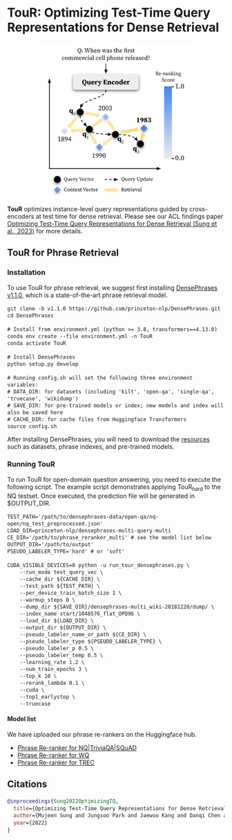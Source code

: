 # TouR: Optimizing Test-Time Query Representations for Dense Retrieval

<div align="center">
  <img alt="TouR" src="images/tour_overview.png" width="350px">
</div>

**TouR** optimizes instance-level query representations guided by cross-encoders at test time for dense retrieval.
Please see our ACL findings paper [
Optimizing Test-Time Query Representations for Dense Retrieval (Sung et al., 2023)](http://https://arxiv.org/abs/2205.12680) for more details.

## **TouR** for Phrase Retrieval

### Installation

To use TouR for phrase retrieval, we suggest first installing [DensePhrases v1.1.0](https://github.com/princeton-nlp/DensePhrases/tree/v1.1.0), which is a state-of-the-art phrase retrieval model.

```
git clone -b v1.1.0 https://github.com/princeton-nlp/DensePhrases.git
cd DensePhrases

# Install from environment.yml (python >= 3.8, transformers==4.13.0)
conda env create --file environment.yml -n TouR
conda activate TouR

# Install DensePhrases
python setup.py develop

# Running config.sh will set the following three environment variables:
# DATA_DIR: for datasets (including 'kilt', 'open-qa', 'single-qa', 'truecase', 'wikidump')
# SAVE_DIR: for pre-trained models or index; new models and index will also be saved here
# CACHE_DIR: for cache files from Huggingface Transformers
source config.sh
```

After installing DensePhrases, you will need to download the [resources](https://github.com/princeton-nlp/DensePhrases/tree/v1.1.0#resources) such as datasets, phrase indexes, and pre-trained models.


### Running **TouR**

To run TouR for open-domain question answering, you need to execute the following script.
The example script demonstrates applying TouR<sub>hard</sub> to the NQ testset. 
Once executed, the prediction file will be generated in $OUTPUT_DIR.

```
TEST_PATH='/path/to/densephrases-data/open-qa/nq-open/nq_test_preprocessed.json'
LOAD_DIR=princeton-nlp/densephrases-multi-query-multi
CE_DIR='/path/to/phrase_reranker_multi' # see the model list below
OUTPUT_DIR='/path/to/output'
PSEUDO_LABELER_TYPE='hard' # or 'soft'

CUDA_VISIBLE_DEVICES=0 python -u run_tour_densephrases.py \
	--run_mode test_query_vec \
	--cache_dir ${CACHE_DIR} \
	--test_path ${TEST_PATH} \
	--per_device_train_batch_size 1 \
	--warmup_steps 0 \
	--dump_dir ${SAVE_DIR}/densephrases-multi_wiki-20181220/dump/ \
	--index_name start/1048576_flat_OPQ96 \
	--load_dir ${LOAD_DIR} \
	--output_dir ${OUTPUT_DIR} \
	--pseudo_labeler_name_or_path ${CE_DIR} \
	--pseudo_labeler_type ${PSEUDO_LABELER_TYPE} \
	--pseudo_labeler_p 0.5 \
	--pseudo_labeler_temp 0.5 \
	--learning_rate 1.2 \
	--num_train_epochs 3 \
	--top_k 10 \
	--rerank_lambda 0.1 \
	--cuda \
	--top1_earlystop \
	--truecase
```

#### Model list

We have uploaded our phrase re-rankers on the Huggingface hub.

- [Phrase Re-ranker for NQ|TriviaQA|SQuAD](https://huggingface.co/dmis-lab/phrase-reranker-multi)
- [Phrase Re-ranker for WQ](https://huggingface.co/dmis-lab/phrase-reranker-multi-wq)
- [Phrase Re-ranker for TREC](https://huggingface.co/dmis-lab/phrase-reranker-multi-trec) 


## Citations
```bibtex
@inproceedings{Sung2022OptimizingTQ,
  title={Optimizing Test-Time Query Representations for Dense Retrieval},
  author={Mujeen Sung and Jungsoo Park and Jaewoo Kang and Danqi Chen and Jinhyuk Lee},
  year={2022}
}
